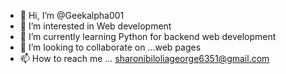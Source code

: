 - 👋 Hi, I’m @Geekalpha001
- 👀 I’m interested in Web development
- 🌱 I’m currently learning Python for backend web development
- 💞️ I’m looking to collaborate on ...web pages
- 📫 How to reach me ... sharonibiloliageorge6351@gmail.com

<!---
Geekalpha001/Geekalpha001 is a ✨ special ✨ repository because its `README.md` (this file) appears on your GitHub profile.
You can click the Preview link to take a look at your changes.
--->
